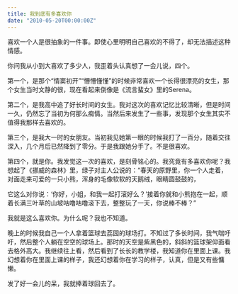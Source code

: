 ```yaml
---
title: 我到底有多喜欢你
date: "2010-05-20T00:00:00Z"
---
```


喜欢一个人是很抽象的一件事。即使心里明明自己喜欢的不得了，却无法描述这种情感。

你问我从小到大喜欢了多少人，我歪着头认真想了一会儿说，四个。

第一个，是那个“情窦初开”“懵懵懂懂”的时候非常喜欢一个长得很漂亮的女生，那个女生当时文静的很，现在看起来倒像是《流言蜚女》里的Serena。

第二个，是我高中追了好长时间的女生。我对这次的喜欢记忆比较清晰，但是时间一久，仍然忘了当初为何那么痴情。当然后来发生了一些事，发现那个女生其实不值得我那样去喜欢的。

第三个，是我大一时的女朋友。当初我见她第一眼的时候我打了一百分，随着交往深入，几个月后已然降到了零分。于是我跟她分手了。不是很喜欢。

第四个，就是你。我发觉这一次的喜欢，是刻骨铭心的。我究竟有多喜欢你呢？我想起了《挪威的森林》里，绿子对主人公说的：“春天的原野里，你一个人走着，对面走来可爱的一只小熊，浑身的毛像软软的天鹅绒，眼睛圆鼓鼓的，

它这么对你说：‘你好，小姐，和我一起打滚好么？’接着你就和小熊抱在一起，顺着长满三叶草的山坡咕噜咕噜滚下去，整整玩了一天，你说棒不棒？”

我就是这么喜欢你。为什么呢？我也不知道。

晚上的时候我自己一个人拿着篮球去荔园的球场打。不知过了多长时间，我气喘吁吁，然后整个人躺在空空的球场上。那时的天空是紫黑色的，斜斜的篮球架仰面看去格外高大。我继续往上看，然后看到了长长的教学楼，我知道你在里面上课。我幻想着你在里面上课的样子，我还幻想着你在学习的样子，认真，但是又有些慵懒。

发了好一会儿的呆，我就捧着球回去了。